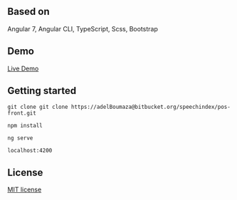 
## Based on
Angular 7, Angular CLI, TypeScript, Scss, Bootstrap

## Demo

[Live Demo](http://51.38.125.168/login)

## Getting started
```
git clone git clone https://adelBoumaza@bitbucket.org/speechindex/pos-front.git

npm install

ng serve 

localhost:4200
```

## License
[MIT license](LICENSE)
